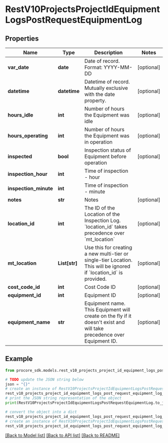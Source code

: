 # RestV10ProjectsProjectIdEquipmentLogsPostRequestEquipmentLog


## Properties

Name | Type | Description | Notes
------------ | ------------- | ------------- | -------------
**var_date** | **date** | Date of record. Format: YYYY-MM-DD | [optional] 
**datetime** | **datetime** | Datetime of record. Mutually exclusive with the date property. | [optional] 
**hours_idle** | **int** | Number of hours the Equipment was idle | [optional] 
**hours_operating** | **int** | Number of hours the Equipment was in operation | [optional] 
**inspected** | **bool** | Inspection status of Equipment before operation | [optional] 
**inspection_hour** | **int** | Time of inspection - hour | 
**inspection_minute** | **int** | Time of inspection - minute | 
**notes** | **str** | Notes | [optional] 
**location_id** | **int** | The ID of the Location of the Inspection Log. &#x60;location_id&#x60; takes precedence over &#x60;mt_location&#x60; | [optional] 
**mt_location** | **List[str]** | Use this for creating a new multi-tier or single-tier Location. This will be ignored if &#x60;location_id&#x60; is provided. | [optional] 
**cost_code_id** | **int** | Cost Code ID | [optional] 
**equipment_id** | **int** | Equipment ID | [optional] 
**equipment_name** | **str** | Equipment name. This Equipment will create on the fly if it doesn&#39;t exist and will take precedence over Equipment ID. | [optional] 

## Example

```python
from procore_sdk.models.rest_v10_projects_project_id_equipment_logs_post_request_equipment_log import RestV10ProjectsProjectIdEquipmentLogsPostRequestEquipmentLog

# TODO update the JSON string below
json = "{}"
# create an instance of RestV10ProjectsProjectIdEquipmentLogsPostRequestEquipmentLog from a JSON string
rest_v10_projects_project_id_equipment_logs_post_request_equipment_log_instance = RestV10ProjectsProjectIdEquipmentLogsPostRequestEquipmentLog.from_json(json)
# print the JSON string representation of the object
print(RestV10ProjectsProjectIdEquipmentLogsPostRequestEquipmentLog.to_json())

# convert the object into a dict
rest_v10_projects_project_id_equipment_logs_post_request_equipment_log_dict = rest_v10_projects_project_id_equipment_logs_post_request_equipment_log_instance.to_dict()
# create an instance of RestV10ProjectsProjectIdEquipmentLogsPostRequestEquipmentLog from a dict
rest_v10_projects_project_id_equipment_logs_post_request_equipment_log_from_dict = RestV10ProjectsProjectIdEquipmentLogsPostRequestEquipmentLog.from_dict(rest_v10_projects_project_id_equipment_logs_post_request_equipment_log_dict)
```
[[Back to Model list]](../README.md#documentation-for-models) [[Back to API list]](../README.md#documentation-for-api-endpoints) [[Back to README]](../README.md)


